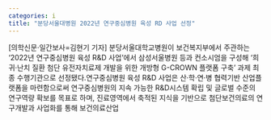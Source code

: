 ```yaml
---
categories: i
title: "분당서울대병원 2022년 연구중심병원 육성 RD 사업 선정"
---
```

[의학신문·일간보사=김현기 기자] 분당서울대학교병원이 보건복지부에서 주관하는 ‘2022년 연구중심병원 육성 R&D 사업’에서 삼성서울병원 등과 컨소시엄을 구성해 ‘희귀·난치 질환 첨단 유전자치료제 개발을 위한 개방형 G-CROWN 플랫폼 구축’ 과제 최종 수행기관으로 선정됐다.연구중심병원 육성 R&D 사업은 산·학·연·병 협력기반 산업플랫폼을 마련함으로써 연구중심병원의 지속 가능한 R&D시스템 확립 및 글로벌 수준의 연구역량 확보를 목표로 하며, 진료영역에서 축적된 지식을 기반으로 첨단보건의료의 연구개발과 사업화를 통해 보건의료산업